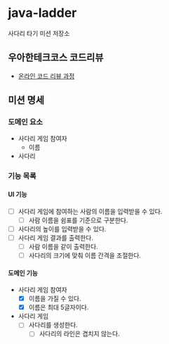 # java-ladder

사다리 타기 미션 저장소

## 우아한테크코스 코드리뷰

- [온라인 코드 리뷰 과정](https://github.com/woowacourse/woowacourse-docs/blob/master/maincourse/README.md)

## 미션 명세

### 도메인 요소

- 사다리 게임 참여자
    - 이름
- 사다리

### 기능 목록

#### UI 기능

- [ ] 사다리 게임에 참여하는 사람의 이름을 입력받을 수 있다.
    - [ ] 사람 이름을 쉼표를 기준으로 구분한다.
- [ ] 사다리의 높이를 입력받을 수 있다.
- [ ] 사다리 게임 결과를 출력한다.
    - [ ] 사람 이름을 같이 출력한다.
    - [ ] 사다리의 크기에 맞춰 이름 간격을 조절한다.

#### 도메인 기능

- 사다리 게임 참여자
    - [x] 이름을 가질 수 있다.
    - [x] 이름은 최대 5글자이다.
- 사다리 게임
    - [ ] 사다리를 생성한다.
        - [ ] 사다리의 라인은 겹치지 않는다.
